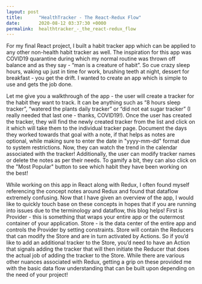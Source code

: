 ```yaml
---
layout: post
title:      "HealthTracker - The React-Redux Flow"
date:       2020-08-12 03:37:30 +0000
permalink:  healthtracker_-_the_react-redux_flow
---
```



For my final React project, I built a habit tracker app which can be applied to any other non-health habit tracker as well. The inspiration for this app was COVID19 quarantine during which my normal routine was thrown off balance and as they say - “man is a creature of habit”. So cue crazy sleep hours, waking up just in time for work, brushing teeth at night, dessert for breakfast - you get the drift. I wanted to create an app which is simple to use and gets the job done. 

Let me give you a walkthrough of the app - the user will create a tracker for the habit they want to track. It can be anything such as “8 hours sleep tracker”, “watered the plants daily tracker” or “did not eat sugar tracker” (I really needed that last one - thanks, COVID19!). Once the user has created the tracker, they will find the newly created tracker from the list and click on it which will take them to the individual tracker page. Document the days they worked towards that goal with a note, if that helps as notes are optional, while making sure to enter the date in "yyyy-mm-dd" format due to system restrictions. Now, they can watch the trend in the calendar associated with the tracker! Additionally, the user can modify tracker names or delete the notes as per their needs. To gamify a bit, they can also click on the "Most Popular" button to see which habit they have been working on the best! 

While working on this app in React along with Redux, I often found myself referencing the concept notes around Redux and found that dataflow extremely confusing. Now that I have given an overview of the app, I would like to quickly touch base on these concepts in hopes that if you are running into issues due to the terminology and dataflow, this blog helps! First is Provider - this is something that wraps your entire app or the outermost container of your application. Store - is the data center of the entire app and controls the Provider by setting constraints. Store will contain the Reducers that can modify the Store and are in turn activated by Actions. So if you’d like to add an additional tracker to the Store, you’d need to have an Action that signals adding the tracker that will then initiate the Reducer that does the actual job of adding the tracker to the Store. While there are various other nuances associated with Redux, getting a grip on these provided me with the basic data flow understanding that can be built upon depending on the need of your project!

